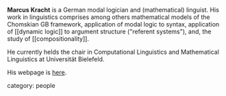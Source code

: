 **Marcus Kracht** is a German modal logician and (mathematical) linguist. His work in linguistics comprises among others mathematical models of the Chomskian GB framework, application of modal logic to syntax, application of [[dynamic logic]] to argument structure ("referent systems"), and, the study of [[compositionality]].

He currently helds the chair in Computational Linguistics and Mathematical Linguistics at Universit&#228;t Bielefeld. 

His webpage is [here](http://wwwhomes.uni-bielefeld.de/mkracht/index-en.html).



category: people